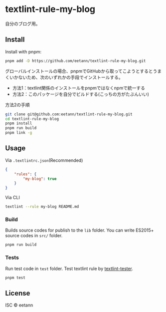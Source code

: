 # textlint-rule-my-blog
自分のブログ用。


## Install

Install with pnpm:

```sh
pnpm add -D https://github.com/eetann/textlint-rule-my-blog.git
```

グローバルインストールの場合、pnpmでGitHubから取ってこようとするとうまくいかないため、次のいずれかの手段でインストールする。

- 方法1：textlint関係のインストールをpnpmではなくnpmで統一する
- 方法2：このパッケージを自分でビルドする(こっちの方がたぶんいい)

方法2の手順
```sh
git clone git@github.com:eetann/textlint-rule-my-blog.git
cd textlint-rule-my-blog
pnpm install
pnpm run build
pnpm link -g
```

## Usage

Via `.textlintrc.json`(Recommended)

```json
{
    "rules": {
        "my-blog": true
    }
}
```

Via CLI

```sh
textlint --rule my-blog README.md
```

### Build

Builds source codes for publish to the `lib` folder.
You can write ES2015+ source codes in `src/` folder.

```sh
pnpm run build
```

### Tests

Run test code in `test` folder.
Test textlint rule by [textlint-tester](https://github.com/textlint/textlint-tester).

```sh
pnpm test
```

## License

ISC © eetann
